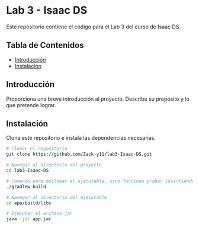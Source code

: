 # Lab 3 - Isaac DS

Este repositorio contiene el código para el Lab 3 del curso de Isaac DS.

## Tabla de Contenidos

- [Introducción](#introducción)
- [Instalación](#instalación)

## Introducción

Proporciona una breve introducción al proyecto. Describe su propósito y lo que pretende lograr.

## Instalación

Clona este repositorio e instala las dependencias necesarias.

```bash
# Clonar el repositorio
git clone https://github.com/Zack-y11/lab3-Isaac-DS.git

# Navegar al directorio del proyecto
cd lab3-Isaac-DS

# Comando para buildear el ejecutable, sino funciona probar invirtiendo la pleca "\"
./gradlew build

# Navegar al directorio del ejecutable
cd app/build/libs

# Ejecutar el archivo jar
java -jar app.jar
